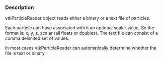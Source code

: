 ### Description

vtkParticleReader object reads either a binary or a text file of particles. 

Each particle can have associated with it an optional scalar value. So the format is: x, y, z, scalar (all floats or doubles). The text file can consist of a comma delimited set of values. 

In most cases vtkParticleReader can automatically determine whether the file is text or binary.
